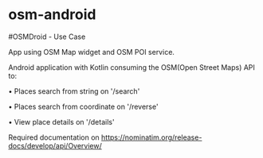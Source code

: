 # osm-android

#OSMDroid - Use Case

App using OSM Map widget and OSM POI service.


Android application with Kotlin consuming the OSM(Open Street Maps) API to:

• Places search from string on '/search'

• Places search from coordinate on '/reverse'

• View place details on '/details'

Required documentation on https://nominatim.org/release-docs/develop/api/Overview/
